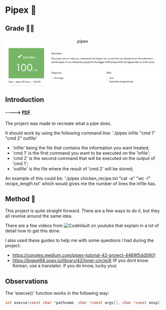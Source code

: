 # Pipex :postbox:

## Grade 🧑‍🎓

![Grade](https://github.com/J0Santos/42-pipex/blob/c00f67eecb54837db3b8c78196eef72b6a13e964/Readme_utils/Grade.png)

## Introduction

#### -----> [PDF]()

The project was made to recreate what a pipe does.

It should work by using the following command line:
'./pipex infile "cmd 1" "cmd 2" outfile'

  - 'infile' being the file that contains the information you want treated;
  - 'cmd 1' is the first command you want to be executed on the 'infile';
  - 'cmd 2' is the second command that will be executed on the output of 'cmd 1';
  - 'outfile' is the file where the result of 'cmd 2' will be stored;

An example of this could be: './pipex chicken_recipe.txt "cat -e" "wc -l" recipe_length.txt' which would gives me the number of lines the infile has.

## Method 🧪

This project is quite straight forward. There are a few ways to do it, but they all revolve around the same idea.

There are a few videos from ![CodeVault](https://www.youtube.com/playlist?list=PLfqABt5AS4FkW5mOn2Tn9ZZLLDwA3kZUY) on youtube that explain in a lot of detail how to get this done.

I also used these guides to help me with some questions I had during the project:

- https://csnotes.medium.com/pipex-tutorial-42-project-4469f5dd5901
- https://bigpel66.oopy.io/library/42/inner-circle/8 (If you dont know Korean, use a translator. If you do know, lucky you)

## Observations

The 'execve()' function works in the following way:

```C
int execve(const char *pathname, char *const argv[], char *const envp[])
```



